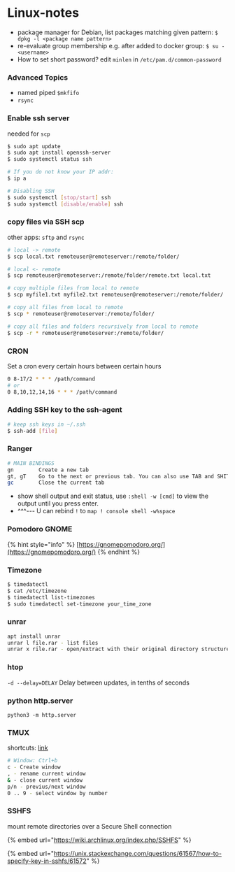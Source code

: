 # Linux-notes

* package manager for Debian, list packages matching given pattern: `$ dpkg -l <package name pattern>`
* re-evaluate group membership e.g. after added to docker group: `$ su - <username>`
* How to set short password? edit `minlen` in `/etc/pam.d/common-password`

### Advanced Topics

* named piped `$mkfifo`
* `rsync`

### Enable ssh server

needed for `scp`

```bash
$ sudo apt update
$ sudo apt install openssh-server
$ sudo systemctl status ssh

# If you do not know your IP addr:
$ ip a

# Disabling SSH
$ sudo systemctl [stop/start] ssh
$ sudo systemctl [disable/enable] ssh
```

### copy files via SSH scp

other apps: `sftp` and `rsync`

```bash
# local -> remote
$ scp local.txt remoteuser@remoteserver:/remote/folder/

# local <- remote
$ scp remoteuser@remoteserver:/remote/folder/remote.txt local.txt

# copy multiple files from local to remote
$ scp myfile1.txt myfile2.txt remoteuser@remoteserver:/remote/folder/

# copy all files from local to remote
$ scp * remoteuser@remoteserver:/remote/folder/

# copy all files and folders recursively from local to remote
$ scp -r * remoteuser@remoteserver:/remote/folder/
```

### CRON

Set a cron every certain hours between certain hours

```bash
0 8-17/2 * * * /path/command
# or
0 8,10,12,14,16 * * * /path/command
```

### Adding SSH key to the ssh-agent

```bash
# keep ssh keys in ~/.ssh
$ ssh-add [file]
```

### Ranger

```bash
# MAIN BINDINGS
gn        Create a new tab
gt, gT    Go to the next or previous tab. You can also use TAB and SHITF+TAB
gc        Close the current tab 
```

* show shell output and exit status, use `:shell -w [cmd]` to view the output until you press enter.
* ^^^--- U can rebind `!` to `map ! console shell -w%space`

### Pomodoro GNOME

{% hint style="info" %}
[https://gnomepomodoro.org/](https://gnomepomodoro.org/)
{% endhint %}

### Timezone

```bash
$ timedatectl
$ cat /etc/timezone
$ timedatectl list-timezones
$ sudo timedatectl set-timezone your_time_zone
```

### unrar

```bash
apt install unrar
unrar l file.rar - list files
unrar x rile.rar - open/extract with their original directory structure
```

### htop

`-d --delay=DELAY` Delay between updates, in tenths of seconds

### python http.server

`python3 -m http.server`

### TMUX

shortcuts: [link](https://tmuxcheatsheet.com/)

```bash
# Window: Ctrl+b 
c - Create window
, - rename current window
& - close current window
p/n - previus/next window
0 .. 9 - select window by number


```

### SSHFS

mount remote directories over a Secure Shell connection

{% embed url="https://wiki.archlinux.org/index.php/SSHFS" %}

{% embed url="https://unix.stackexchange.com/questions/61567/how-to-specify-key-in-sshfs/61572" %}



